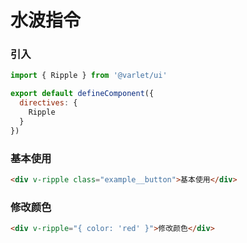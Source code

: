 # 水波指令

### 引入
```js
import { Ripple } from '@varlet/ui'

export default defineComponent({
  directives: {
    Ripple
  }
})
```

### 基本使用
```html
<div v-ripple class="example__button">基本使用</div>
```

### 修改颜色
```html
<div v-ripple="{ color: 'red' }">修改颜色</div>
```

